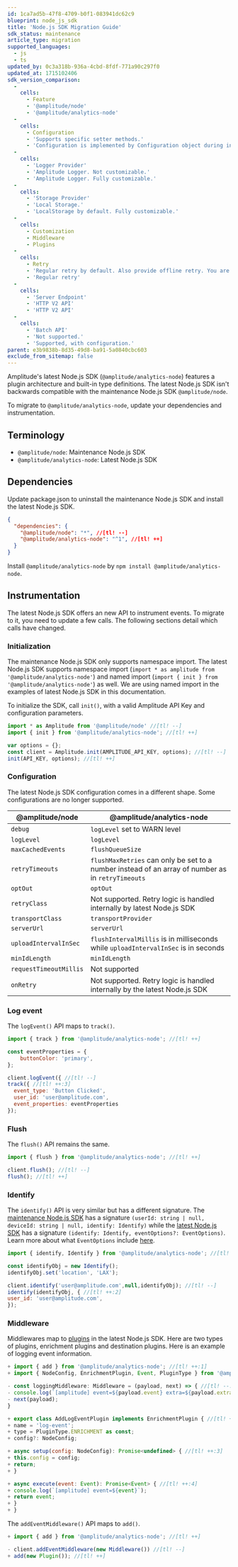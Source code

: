 ```yaml
---
id: 1ca7ad5b-47f8-4709-b0f1-083941dc62c9
blueprint: node_js_sdk
title: 'Node.js SDK Migration Guide'
sdk_status: maintenance
article_type: migration
supported_languages:
  - js
  - ts
updated_by: 0c3a318b-936a-4cbd-8fdf-771a90c297f0
updated_at: 1715102406
sdk_version_comparison:
  -
    cells:
      - Feature
      - '@amplitude/node'
      - '@amplitude/analytics-node'
  -
    cells:
      - Configuration
      - 'Supports specific setter methods.'
      - 'Configuration is implemented by Configuration object during initialize amplitude.'
  -
    cells:
      - 'Logger Provider'
      - 'Amplitude Logger. Not customizable.'
      - 'Amplitude Logger. Fully customizable.'
  -
    cells:
      - 'Storage Provider'
      - 'Local Storage.'
      - 'LocalStorage by default. Fully customizable.'
  -
    cells:
      - Customization
      - Middleware
      - Plugins
  -
    cells:
      - Retry
      - 'Regular retry by default. Also provide offline retry. You are able to customize your retry logic. Fully customizable.'
      - 'Regular retry'
  -
    cells:
      - 'Server Endpoint'
      - 'HTTP V2 API'
      - 'HTTP V2 API'
  -
    cells:
      - 'Batch API'
      - 'Not supported.'
      - 'Supported, with configuration.'
parent: e3b9838b-8d35-49d8-ba91-5a0840cbc603
exclude_from_sitemap: false
---
```

Amplitude's latest Node.js SDK (`@amplitude/analytics-node`) features a plugin architecture and built-in type definitions. The latest Node.js SDK isn't backwards compatible with the maintenance Node.js SDK `@amplitude/node`. 

To migrate to `@amplitude/analytics-node`, update your dependencies and instrumentation.

## Terminology

- `@amplitude/node`: Maintenance Node.js SDK
- `@amplitude/analytics-node`: Latest Node.js SDK

## Dependencies

Update package.json to uninstall the maintenance Node.js SDK and install the latest Node.js SDK.

```json
{
  "dependencies": {
    "@amplitude/node": "*", //[tl! --]
    "@amplitude/analytics-node": "^1", //[tl! ++]
  }
}
```

Install `@amplitude/analytics-node` by `npm install @amplitude/analytics-node`.

## Instrumentation

The latest Node.js SDK offers an new API to instrument events. To migrate to it, you need to update a few calls. The following sections detail which calls have changed.

### Initialization

The maintenance Node.js SDK only supports namespace import. The latest Node.js SDK supports namespace import (`import * as amplitude from '@amplitude/analytics-node'`) and named import (`import { init } from '@amplitude/analytics-node'`) as well. We are using named import in the examples of latest Node.js SDK in this documentation.

To initialize the SDK, call `init()`, with a valid Amplitude API Key and configuration parameters.

```js
import * as Amplitude from '@amplitude/node' //[tl! --]
import { init } from '@amplitude/analytics-node'; //[tl! ++]

var options = {};
const client = Amplitude.init(AMPLITUDE_API_KEY, options); //[tl! --]
init(API_KEY, options); //[tl! ++]
```

### Configuration

The latest Node.js SDK configuration comes in a different shape. Some configurations are no longer supported.

| @amplitude/node | @amplitude/analytics-node |
| --- | --- |
| `debug` | `logLevel` set to WARN level |
| `logLevel` | `logLevel` |
| `maxCachedEvents` | `flushQueueSize` |
| `retryTimeouts` | `flushMaxRetries` can only be set to a number instead of an array of number as in `retryTimeouts` |
| `optOut` | `optOut` |
| `retryClass` | Not supported. Retry logic is handled internally by latest Node.js SDK |
| `transportClass` | `transportProvider` |
| `serverUrl` | `serverUrl` |
| `uploadIntervalInSec` | `flushIntervalMillis` is in milliseconds while `uploadIntervalInSec` is in seconds |
| `minIdLength` | `minIdLength` |
| `requestTimeoutMillis` | Not supported |
| `onRetry` | Not supported. Retry logic is handled internally by the latest Node.js SDK |

### Log event

The `logEvent()` API maps to `track()`.

```js
import { track } from '@amplitude/analytics-node'; //[tl! ++]

const eventProperties = {
    buttonColor: 'primary',
};

client.logEvent({ //[tl! --]
track({ //[tl! ++:3]
  event_type: 'Button Clicked',
  user_id: 'user@amplitude.com',
  event_properties: eventProperties
});
```

### Flush

The `flush()` API remains the same.

```js
import { flush } from '@amplitude/analytics-node'; //[tl! ++]

client.flush(); //[tl! --]
flush(); //[tl! ++]
```

### Identify

The `identify()` API is very similar but has a different signature. The [maintenance Node.js SDK](https://github.com/amplitude/Amplitude-Node/blob/2ef295e1fb698286d606ea4a2ccbbfdc4ba3fdc8/packages/node/src/nodeClient.ts#L142) has a signature `(userId: string | null, deviceId: string | null, identify: Identify)` while the [latest Node.js SDK](https://github.com/amplitude/Amplitude-TypeScript/blob/8f4ea010279fb21190a2c0595d4ae8a7d9e987ce/packages/analytics-core/src/core-client.ts#L62) has a signature `(identify: Identify, eventOptions?: EventOptions)`. Learn more about what `EventOptions` include [here](https://amplitude.github.io/Amplitude-TypeScript/interfaces/_amplitude_analytics_node.Types.EventOptions.html).

```js
import { identify, Identify } from '@amplitude/analytics-node'; //[tl! ++]

const identifyObj = new Identify();
identifyObj.set('location', 'LAX');

client.identify('user@amplitude.com',null,identifyObj); //[tl! --]
identify(identifyObj, { //[tl! ++:2]
user_id: 'user@amplitude.com',
});
```

### Middleware

Middlewares map to [plugins](/sdks/analytics-sdks/node/node-js-sdk#plugins) in the latest Node.js SDK. Here are two types of plugins, enrichment plugins and destination plugins. Here is an example of logging event information.

```js
+ import { add } from '@amplitude/analytics-node'; //[tl! ++:1]
+ import { NodeConfig, EnrichmentPlugin, Event, PluginType } from '@amplitude/analytics-types';

- const loggingMiddleware: Middleware = (payload, next) => { //[tl! --:2]
- console.log(`[amplitude] event=${payload.event} extra=${payload.extra}`);
- next(payload);
}

+ export class AddLogEventPlugin implements EnrichmentPlugin { //[tl! ++:3]
+ name = 'log-event';
+ type = PluginType.ENRICHMENT as const;
+ config?: NodeConfig;

+ async setup(config: NodeConfig): Promise<undefined> { //[tl! ++:3]
+ this.config = config;
+ return;
+ }

+ async execute(event: Event): Promise<Event> { //[tl! ++:4]
+ console.log(`[amplitude] event=${event}`);
+ return event;
+ }
+ }

```

The `addEventMiddleware()` API maps to `add()`.

```js
+ import { add } from '@amplitude/analytics-node'; //[tl! ++]

- client.addEventMiddleware(new Middleware()) //[tl! --]
+ add(new Plugin()); //[tl! ++]
```